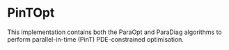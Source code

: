 # PinTOpt

This implementation contains both the ParaOpt and ParaDiag algorithms to
perform parallel-in-time (PinT) PDE-constrained optimisation.

